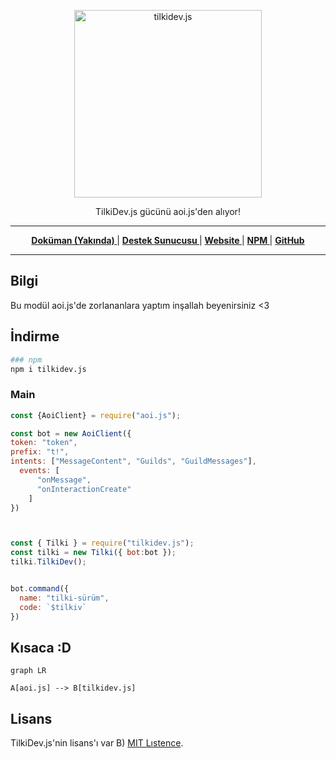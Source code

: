 <p align="center">
  <a href="https://docs.tilki.dev">
    <img width="300" src="https://tilki.neocities.org/resim/tilki.png" alt="tilkidev.js">
  </a>
</p>
<p align="center">TilkiDev.js gücünü aoi.js'den alıyor!</p>

---

<div align = "center">

**[ Doküman (Yakında) ](https://docs.tilki.dev)** | **[ Destek Sunucusu ](https://tilki.dev/discord)** | **[ Website ](https://tilki.dev/)** | **[ NPM ](https://npmjs.org/package/tilkidev.js)** | **[ GitHub ](https://github.com/akaruidevelopment/tilkidev.js)**

</div>

---

## Bilgi

Bu modül aoi.js'de zorlananlara yaptım inşallah beyenirsiniz <3

## İndirme

```bash
### npm
npm i tilkidev.js
```

### Main

```javascript
const {AoiClient} = require("aoi.js");

const bot = new AoiClient({
token: "token",
prefix: "t!",
intents: ["MessageContent", "Guilds", "GuildMessages"],
  events: [
      "onMessage",
      "onInteractionCreate"
    ]
})



const { Tilki } = require("tilkidev.js");
const tilki = new Tilki({ bot:bot });
tilki.TilkiDev();


bot.command({
  name: "tilki-sürüm",
  code: `$tilkiv`
})
```

## Kısaca :D

```mermaid
graph LR

A[aoi.js] --> B[tilkidev.js]
```

## Lisans
TilkiDev.js'nin lisans'ı var B) [MIT Lıstence](./LICENSE).
